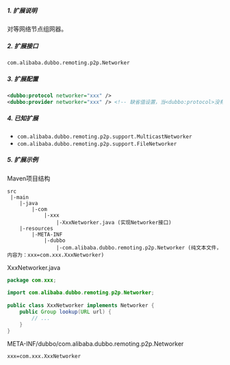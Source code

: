 ##### 1. 扩展说明

对等网络节点组网器。

##### 2. 扩展接口

`com.alibaba.dubbo.remoting.p2p.Networker`

##### 3. 扩展配置

```xml
<dubbo:protocol networker="xxx" />
<dubbo:provider networker="xxx" /> <!-- 缺省值设置，当<dubbo:protocol>没有配置networker属性时，使用此配置 -->
```

##### 4. 已知扩展

* `com.alibaba.dubbo.remoting.p2p.support.MulticastNetworker`
* `com.alibaba.dubbo.remoting.p2p.support.FileNetworker`

##### 5. 扩展示例

Maven项目结构

```
src
 |-main
    |-java
        |-com
            |-xxx
                |-XxxNetworker.java (实现Networker接口)
    |-resources
        |-META-INF
            |-dubbo
                |-com.alibaba.dubbo.remoting.p2p.Networker (纯文本文件，内容为：xxx=com.xxx.XxxNetworker)
```

XxxNetworker.java

```java
package com.xxx;
 
import com.alibaba.dubbo.remoting.p2p.Networker;
 
public class XxxNetworker implements Networker {
    public Group lookup(URL url) {
        // ...
    }
}
```

META-INF/dubbo/com.alibaba.dubbo.remoting.p2p.Networker

```
xxx=com.xxx.XxxNetworker
```
